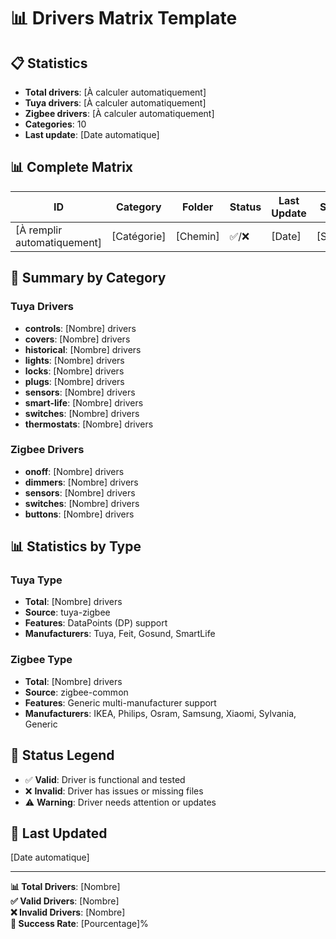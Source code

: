 # 📊 Drivers Matrix Template

## 📋 Statistics
- **Total drivers**: [À calculer automatiquement]
- **Tuya drivers**: [À calculer automatiquement]
- **Zigbee drivers**: [À calculer automatiquement]
- **Categories**: 10
- **Last update**: [Date automatique]

## 📊 Complete Matrix

| ID | Category | Folder | Status | Last Update | Source | Type | Manufacturer | Model | Firmware |
|----|----------|--------|--------|-------------|--------|------|--------------|-------|----------|
| [À remplir automatiquement] | [Catégorie] | [Chemin] | ✅/❌ | [Date] | [Source] | [Type] | [Fabricant] | [Modèle] | [Version] |

## 🎯 Summary by Category

### Tuya Drivers
- **controls**: [Nombre] drivers
- **covers**: [Nombre] drivers
- **historical**: [Nombre] drivers
- **lights**: [Nombre] drivers
- **locks**: [Nombre] drivers
- **plugs**: [Nombre] drivers
- **sensors**: [Nombre] drivers
- **smart-life**: [Nombre] drivers
- **switches**: [Nombre] drivers
- **thermostats**: [Nombre] drivers

### Zigbee Drivers
- **onoff**: [Nombre] drivers
- **dimmers**: [Nombre] drivers
- **sensors**: [Nombre] drivers
- **switches**: [Nombre] drivers
- **buttons**: [Nombre] drivers

## 📊 Statistics by Type

### Tuya Type
- **Total**: [Nombre] drivers
- **Source**: tuya-zigbee
- **Features**: DataPoints (DP) support
- **Manufacturers**: Tuya, Feit, Gosund, SmartLife

### Zigbee Type
- **Total**: [Nombre] drivers
- **Source**: zigbee-common
- **Features**: Generic multi-manufacturer support
- **Manufacturers**: IKEA, Philips, Osram, Samsung, Xiaomi, Sylvania, Generic

## 🎯 Status Legend
- ✅ **Valid**: Driver is functional and tested
- ❌ **Invalid**: Driver has issues or missing files
- ⚠️ **Warning**: Driver needs attention or updates

## 📅 Last Updated
[Date automatique]

---

**📊 Total Drivers**: [Nombre]  
**✅ Valid Drivers**: [Nombre]  
**❌ Invalid Drivers**: [Nombre]  
**🎯 Success Rate**: [Pourcentage]% 